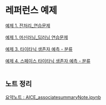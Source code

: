 # 레퍼런스 예제 <br> 
[예제 1. 전처리_연습문제](https://github.com/venture21/AICE-associate/blob/main/%EC%98%88%EC%A0%9C1.%EC%A0%84%EC%B2%98%EB%A6%AC_%ED%80%B4%EC%A6%88%EC%A0%95%EB%8B%B5%ED%8F%AC%ED%95%A8.ipynb) <br><br>
[예제 1. 머신러닝_딥러닝 연습문제](https://github.com/venture21/AICE-associate/blob/main/%EC%98%88%EC%A0%9C1.%EB%A8%B8%EC%8B%A0%EB%9F%AC%EB%8B%9D_%EB%94%A5%EB%9F%AC%EB%8B%9D_%ED%80%B4%EC%A6%88%EC%A0%95%EB%8B%B5.ipynb) <br><br>
[예제 3. 타이타닉 생존자 예측 - 분류](https://github.com/venture21/AICE-associate/blob/main/%EC%98%88%EC%A0%9C3.Titanic%EC%83%9D%EC%A1%B4%EC%9E%90%EC%98%88%EC%B8%A1-%EB%B6%84%EB%A5%98.ipynb) <br><br>
[예제 4. 스페이스 타이타닉 생존자 예측 - 분류](https://github.com/venture21/AICE-associate/blob/main/%EC%98%88%EC%A0%9C4.SpaceTitanic%EC%83%9D%EC%A1%B4%EC%9E%90%EC%98%88%EC%B8%A1-%EB%B6%84%EB%A5%98.ipynb) <br><br>

## 노트 정리 <br>
[요약노트 : AICE_associatesummaryNote.ipynb](https://github.com/venture21/AICE-associate/blob/main/AICE_associatesummaryNote.ipynb)
